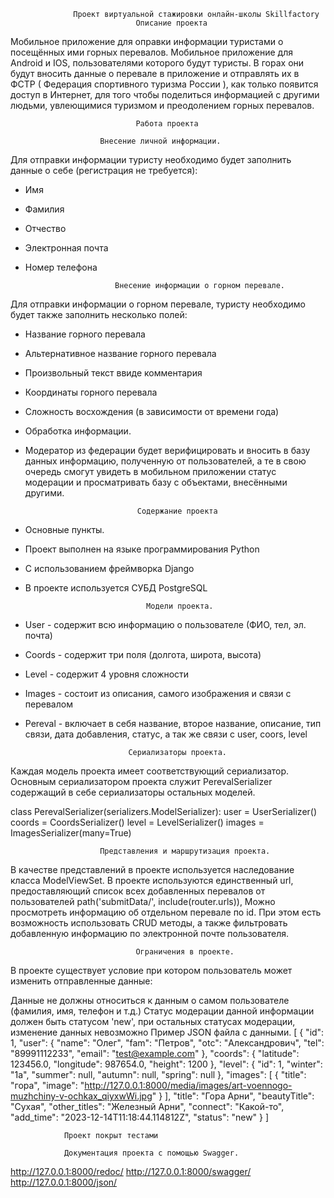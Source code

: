                   Проект виртуальной стажировки онлайн-школы Skillfactory
                                Описание проекта
Мобильное приложение для оправки информации туристами о посещённых ими горных перевалов.
Мобильное приложение для Android и IOS, пользователями которого будут туристы. В горах они будут вносить данные о перевале в приложение и отправлять их в ФСТР ( Федерация спортивного туризма России ), как только появится доступ в Интернет, для того чтобы поделиться информацией с другими людьми, увлеющимися туризмом и преодолением горных перевалов.

                                Работа проекта

                        Внесение личной информации.
Для отправки информации туристу необходимо будет заполнить данные о себе (регистрация не требуется):
- Имя
- Фамилия
- Отчество
- Электронная почта
- Номер телефона

                          Внесение информации о горном перевале.
Для отправки информации о горном перевале, туристу необходимо будет также заполнить несколько полей:
- Название горного перевала
- Альтернативное название горного перевала
- Произвольный текст ввиде комментария
- Координаты горного перевала
- Сложность восхождения (в зависимости от времени года)
- Обработка информации.
- Модератор из федерации будет верифицировать и вносить в базу данных информацию, полученную от пользователей, а те в свою очередь смогут увидеть в мобильном приложении статус модерации и просматривать базу с объектами, внесёнными другими.

                               Содержание проекта
- Основные пункты.
- Проект выполнен на языке программирования Python
- С использованием фреймворка Django
- В проекте используется СУБД PostgreSQL

                                 Модели проекта.
- User - содержит всю информацию о пользователе (ФИО, тел, эл. почта)
- Coords - содержит три поля (долгота, широта, высота)
- Level - содержит 4 уровня сложности
- Images - состоит из описания, самого изображения и связи с перевалом
- Pereval - включает в себя название, второе название, описание, тип связи, дата добавления, статус, а так же связи с user, coors, level

                             Сериализаторы проекта.
Каждая модель проекта имеет соответствующий сериализатор. Основным сериализатором проекта служит PerevalSerializer содержащий в себе сериализаторы остальных моделей.

class PerevalSerializer(serializers.ModelSerializer):
    user = UserSerializer()
    coords = CoordsSerializer()
    level = LevelSerializer()
    images = ImagesSerializer(many=True)

                        Представления и маршрутизация проекта.
В качестве представлений в проекте используется наследование класса ModelViewSet. В проекте используются единственный url, предоставляющий список всех добавленных перевалов от пользователей path('submitData/', include(router.urls)), Можно просмотреть информацию об отдельном перевале по id. При этом есть возможность использовать CRUD методы, а также фильтровать добавленную информацию по электронной почте пользователя.

                                Ограничения в проекте.
В проекте существует условие при котором пользователь может изменить отправленные данные:

Данные не должны относиться к данным о самом пользователе (фамилия, имя, телефон и т.д.)
Статус модерации данной информации должен быть статусом 'new', при остальных статусах модерации, изменение данных невозможно
Пример JSON файла с данными.
[
    {
        "id": 1,
        "user": {
            "name": "Олег",
            "fam": "Петров",
            "otc": "Александрович",
            "tel": "89991112233",
            "email": "test@example.com"
        },
        "coords": {
            "latitude": 123456.0,
            "longitude": 987654.0,
            "height": 1200
        },
        "level": {
            "id": 1,
            "winter": "1a",
            "summer": null,
            "autumn": null,
            "spring": null
        },
        "images": [
            {
                "title": "гора",
                "image": "http://127.0.0.1:8000/media/images/art-voennogo-muzhchiny-v-ochkax_qiyxwWi.jpg"
            }
        ],
        "title": "Гора Арни",
        "beautyTitle": "Сухая",
        "other_titles": "Железный Арни",
        "connect": "Какой-то",
        "add_time": "2023-12-14T11:18:44.114812Z",
        "status": "new"
    }
]

                Проект покрыт тестами 
                
                Документация проекта с помощью Swagger.
http://127.0.0.1:8000/redoc/
http://127.0.0.1:8000/swagger/
http://127.0.0.1:8000/json/
